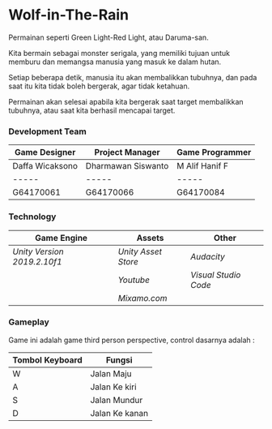 # Wolf-in-The-Rain
Permainan seperti Green Light-Red Light, atau Daruma-san.

Kita bermain sebagai monster serigala, yang memiliki tujuan
untuk memburu dan memangsa manusia yang masuk ke dalam hutan.

Setiap beberapa detik, manusia itu akan membalikkan tubuhnya, dan 
pada saat itu kita tidak boleh bergerak, agar tidak ketahuan. 

Permainan akan selesai apabila kita bergerak saat target membalikkan
tubuhnya, atau saat kita berhasil mencapai target.


### Development Team
| Game Designer | Project Manager | Game Programmer |
| ----- | ----- | ----- |
| Daffa Wicaksono | Dharmawan Siswanto | M Alif Hanif F |
| ----- | ----- | ----- |
| G64170061 | G64170066 | G64170084 |

### Technology

| Game Engine | Assets | Other |
| ----- | ----- | ----- |
| *Unity Version 2019.2.10f1* | *Unity Asset Store* | *Audacity* |
|  | *Youtube* | *Visual Studio Code* |
|  | *Mixamo.com* |  |


### Gameplay
[//]: # (Screenshot gameplay)
[//]: # (link video gameplay)

Game ini adalah game third person perspective, control dasarnya adalah :

| Tombol Keyboard | Fungsi |
| ----- | ----- |
| W | Jalan Maju |
| A | Jalan Ke kiri |
| S | Jalan Mundur |
| D | Jalan Ke kanan |

